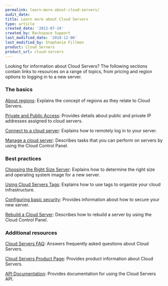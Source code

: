 ```yaml
---
permalink: learn-more-about-cloud-servers/
audit_date:
title: Learn more about Cloud Servers
type: article
created_date: '2012-07-24'
created_by: Rackspace Support
last_modified_date: '2018-12-06'
last_modified_by: Stephanie Fillmon
product: Cloud Servers
product_url: cloud-servers
---
```


Looking for information about Cloud Servers? The following sections contain links to resources on a range of topics, from pricing and region options to logging in to a new server.

### The basics

[About regions](/how-to/about-regions): Explains the concept of regions as they relate to Cloud Servers.

[Private and Public Access](/how-to/private-and-public-access-to-your-cloud-server): Provides details about public and private IP addresses assigned to cloud servers.

[Connect to a cloud server](/how-to/connect-to-a-cloud-server): Explains how to remotely log in to your server.

[Manage a cloud server](/how-to/manage-a-cloud-server): Describes tasks that you can perform on servers by using the Cloud Control Panel.

### Best practices

[Choosing the Right Size Server](/how-to/rackspace-cloud-essentials-choosing-the-right-size-cloud-server): Explains how to determine the right size and operating system image for a new server.

[Using Cloud Servers Tags](/how-to/using-cloud-servers-tags): Explains how to use tags to organize your cloud infrastructure.

[Configuring basic security](/how-to/configuring-basic-security): Provides information about how to secure your new server.

[Rebuild a Cloud Server](/how-to/rebuild-a-cloud-server): Describes how to rebuild a server by using the Cloud Control Panel.

### Additional resources

[Cloud Servers FAQ](/how-to/cloud-servers-faq): Answers frequently asked questions about Cloud Servers.

[Cloud Servers Product Page](http://www.rackspace.com/cloud/servers): Provides product information about Cloud Servers.

[API Documentation](https://developer.rackspace.com/docs/): Provides documentation for using the Cloud Servers API.
